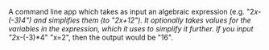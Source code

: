 A command line app which takes as input an algebraic expression (e.g. "2*x-(-3)*4") and simplifies them (to "2*x+12").
It optionally takes values for the variables in the expression, which it uses to simplify it further.
If you input "2*x-(-3)*4" "x=2", then the output would be "16".

